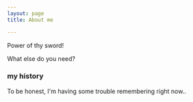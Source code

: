 ```yaml
---
layout: page
title: About me

---
```


Power of thy sword!

What else do you need?

### my history

To be honest, I'm having some trouble remembering right now..
